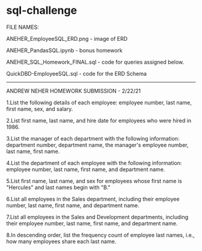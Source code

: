 # sql-challenge


FILE NAMES:

ANEHER_EmployeeSQL_ERD.png - image of ERD

ANEHER_PandasSQL.ipynb - bonus homework

ANEHER_SQL_Homework_FINAL.sql - code for queries assigned below.

QuickDBD-EmployeeSQL.sql - code for the ERD Schema


-----

ANDREW NEHER HOMEWORK SUBMISSION - 2/22/21

1.List the following details of each employee: employee number, last name, first name, sex, and salary.


2.List first name, last name, and hire date for employees who were hired in 1986.


3.List the manager of each department with the following information: department number, department name, the manager's employee number, last name, first name.


4.List the department of each employee with the following information: employee number, last name, first name, and department name.


5.List first name, last name, and sex for employees whose first name is "Hercules" and last names begin with "B."


6.List all employees in the Sales department, including their employee number, last name, first name, and department name.


7.List all employees in the Sales and Development departments, including their employee number, last name, first name, and department name.


8.In descending order, list the frequency count of employee last names, i.e., how many employees share each last name.
